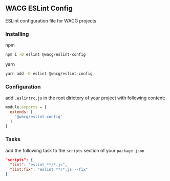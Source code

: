 ## WACG ESLint Config

ESLint configuration file for WACG projects

<!-- installing (start) -->
### Installing

npm
```sh
npm i -D eslint @wacg/eslint-config
```

yarn
```sh
yarn add -D eslint @wacg/eslint-config
```
<!-- installing (end) -->

<!-- configuration (start) -->
### Configuration
add `.eslintrc.js` in the root dirictory of your project with following content:

```js
module.exports = {
  extends: [
    '@wacg/eslint-config'
  ]
}
```
<!-- configuration (end) -->

<!-- tasks (start) -->
### Tasks
add the following task to the `scripts` section of your `package.json`

```json
"scripts": {
  "lint": "eslint **/*.js",
  "lint:fix": "eslint **/*.js --fix"
}
```
<!-- tasks (end) -->